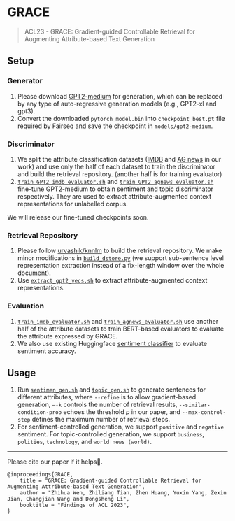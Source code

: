 # GRACE

> ACL23 - GRACE: Gradient-guided Controllable Retrieval for Augmenting Attribute-based Text Generation

## Setup

### Generator

1. Please download [GPT2-medium](https://huggingface.co/GPT2-medium) for generation, which can be replaced by any type of auto-regressive generation models (e.g., GPT2-xl and gpt3).
2. Convert the downloaded `pytorch_model.bin` into `checkpoint_best.pt` file required by Fairseq and save the checkpoint in `models/gpt2-medium`.

### Discriminator

1. We split the attribute classification datasets ([IMDB](https://ai.stanford.edu/~amaas/data/sentiment/) and [AG news](http://groups.di.unipi.it/~gulli/AG_corpus_of_news_articles.html) in our work) and use only the half of each dataset to train the discriminator and build the  retrieval repository. (another half is for training evaluator)
2.  [`train_GPT2_imdb_evaluator.sh`](discriminator/scripts/train_GPT2_imdb_evaluator.sh) and [`train_GPT2_agnews_evaluator.sh`]() fine-tune GPT2-medium to obtain sentiment and topic discriminator respectively. They are used to extract attribute-augmented context representations for unlabelled corpus.

We will release our fine-tuned checkpoints soon.

### Retrieval Repository

1. Please follow [urvashik/knnlm](https://github.com/urvashik/knnlm) to build the retrieval repository. We make minor modifications in [`build_dstore.py`](repo/build_dstore.py) (we support sub-sentence level representation extraction instead of a fix-length window over the whole document).
2. Use [`extract_gpt2_vecs.sh`](discriminator/scripts/extract_gpt2_vecs.sh) to extract attribute-augmented context representations.

### Evaluation

1. [`train_imdb_evaluator.sh`](discriminator/scripts/train_imdb_evaluator.sh) and [`train_agnews_evaluator.sh`](discriminator/scripts/train_agnews_evaluator.sh) use another half of the attribute datasets to train BERT-based evaluators to evaluate the attribute expressed by GRACE.
2. We also use existing Huggingface [sentiment classifier](https://huggingface.co/gchhablani/bert-base-cased-finetuned-sst2) to evaluate sentiment accuracy.

## Usage

1. Run [`sentimen_gen.sh`](scripts/sentiment_gen.sh) and [`topic_gen.sh`](scripts/topic_gen.sh) to generate sentences for different attributes, where `--refine` is to allow gradient-based generation, `–-k` controls the number of retrieval results, `--similar-condition-prob` echoes the threshold $p$ in our paper, and `--max-control-step` defines the maximum number of retrieval steps.
2. For sentiment-controlled generation, we support `positive` and `negative` sentiment. For topic-controlled generation, we support `business`, `polities`, `technology`, and `world news (world)`.

---

Please cite our paper if it helps🤗.

```
@inproceedings{GRACE,
    title = "GRACE: Gradient-guided Controllable Retrieval for Augmenting Attribute-based Text Generation",
    author = "Zhihua Wen, Zhiliang Tian, Zhen Huang, Yuxin Yang, Zexin Jian, Changjian Wang and Dongsheng Li",
    booktitle = "Findings of ACL 2023",
}
```
